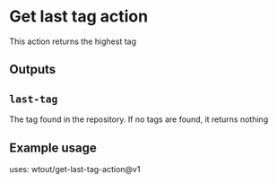 # Get last tag action

This action returns the highest tag

## Outputs

## `last-tag`

The tag found in the repository. If no tags are found, it returns nothing

## Example usage

uses: wtout/get-last-tag-action@v1
